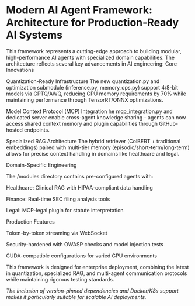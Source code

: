 # Modern AI Agent Framework: Architecture for Production-Ready AI Systems

This framework represents a cutting-edge approach to building modular, high-performance AI agents with specialized domain capabilities. The architecture reflects several key advancements in AI engineering:
Core Innovations

Quantization-Ready Infrastructure
The new quantization.py and optimization submodule (inference.py, memory_ops.py) support 4/8-bit models via GPTQ/AWQ, reducing GPU memory requirements by 70% while maintaining performance through TensorRT/ONNX optimizations.

Model Context Protocol (MCP) Integration
he mcp_integration.py and dedicated server enable cross-agent knowledge sharing - agents can now access shared context memory and plugin capabilities through GitHub-hosted endpoints.

Specialized RAG Architecture
The hybrid retriever (ColBERT + traditional embeddings) paired with multi-tier memory (episodic/short-term/long-term) allows for precise context handling in domains like healthcare and legal.

Domain-Specific Engineering

The /modules directory contains pre-configured agents with:

Healthcare: Clinical RAG with HIPAA-compliant data handling

Finance: Real-time SEC filing analysis tools

Legal: MCP-legal plugin for statute interpretation

Production Features

Token-by-token streaming via WebSocket

Security-hardened with OWASP checks and model injection tests

CUDA-compatible configurations for varied GPU environments

This framework is designed for enterprise deployment, combining the latest in quantization, specialized RAG, and multi-agent communication protocols while maintaining rigorous testing standards.

*The inclusion of version-pinned dependencies and Docker/K8s support makes it particularly suitable for scalable AI deployments.*
